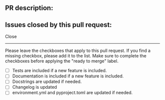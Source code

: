 ## PR description:

## Issues closed by this pull request:

Close 

----

Please leave the checkboxes that apply to this pull request.
If you find a missing checkbox, please add it to the list.
Make sure to complete the checkboxes before applying the "ready to merge" label.

 - [ ] Tests are included if a new feature is included.
 - [ ] Documentation is included if a new feature is included.
 - [ ] Docstrings are updated if needed.
 - [ ] Changelog is updated
 - [ ] environment.yml and pyproject.toml are updated if needed.
